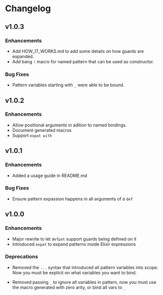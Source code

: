 # Changelog

## v1.0.3

### Enhancements

  * Add HOW_IT_WORKS.md to add some details on how guards are expanded.
  * Add bang `!` macro for named pattern that can be used as constructor.
  
### Bug Fixes

  * Pattern variables starting with `_` were able to be bound.

## v1.0.2

### Enhancements

  * Allow positional arguments in adition to named bindings.
  * Document generated macros
  * Support `expat with`
  
  
## v1.0.1

### Enhancements

  * Added a usage guide in README.md

### Bug Fixes

  * Ensure pattern expassion happens in all arguments of a `def`


## v1.0.0

### Enhancements

  * Major rewrite to let `defpat` support guards being defined on it
  * Introduced `expat` to expand patterns inside Elixir expressions
  
### Deprecations

  * Removed the `...` syntax that introduced all pattern variables into scope.
    Now you must be explicit on what variables you want to bind.
    
  * Removed passing `_` to ignore all variables in pattern, now you must use
    the macro generated with zero arity, or bind all vars to `_`

